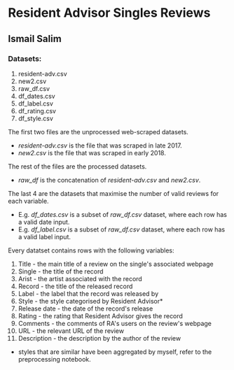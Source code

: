 # Resident Advisor Singles Reviews
## Ismail Salim

### Datasets:
1. resident-adv.csv 
2. new2.csv
3. raw_df.csv
4. df_dates.csv
5. df_label.csv
6. df_rating.csv
7. df_style.csv

The first two files are the unprocessed web-scraped datasets.
- *resident-adv.csv* is the file that was scraped in late 2017.
- *new2.csv* is the file that was scraped in early 2018. 

The rest of the files are the processed datasets.
- *raw_df* is the concatenation of *resident-adv.csv* and *new2.csv*.

The last 4 are the datasets that maximise the number of valid reviews for each variable.
- E.g. *df_dates.csv* is a subset of *raw_df.csv* dataset, where each row has a valid date input.
- E.g. *df_label.csv* is a subset of *raw_df.csv* dataset, where each row has a valid label input.

Every datatset contains rows with the following variables:
1. Title - the main title of a review on the single's associated webpage
2. Single - the title of the record
3. Arist - the artist associated with the record
4. Record - the title of the released record
5. Label - the label that the record was released by
6. Style - the style categorised by Resident Advisor*
7. Release date - the date of the record's release
8. Rating - the rating that Resident Advisor gives the record
9. Comments - the comments of RA's users on the review's webpage
10. URL - the relevant URL of the review
11. Description - the description by the author of the review

* styles that are similar have been aggregated by myself, refer to the preprocessing notebook.